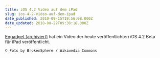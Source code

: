 ```yaml
---
title: iOS 4.2 Video auf dem iPad
slug: ios-4-2-video-auf-dem-ipad
date_published: 2010-09-15T19:56:08.000Z
date_updated: 2018-08-22T09:38:18.000Z
---
```


[Engadget (archiviert)](http://web.archive.org/web/20100916204414/http://www.engadget.com:80/2010/09/15/ios-4-2-on-ipad-preview-video/) hat ein Video der heute veröffentlichten iOS 4.2 Beta für iPad veröffentlicht. 

    © Foto by BrokenSphere / Wikimedia Commons

